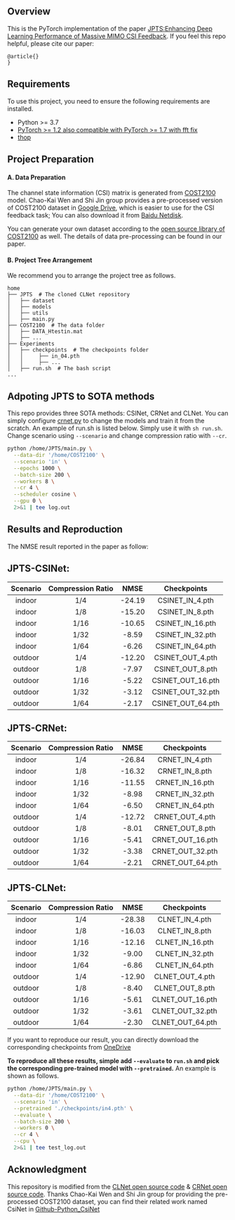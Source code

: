 ## Overview

This is the PyTorch implementation of the paper [JPTS:Enhancing Deep Learning Performance of Massive
MIMO CSI Feedback](https://arxiv.org/pdf/2208.11333.pdf).
If you feel this repo helpful, please cite our paper:

```
@article{}
}

```


## Requirements

To use this project, you need to ensure the following requirements are installed.

- Python >= 3.7
- [PyTorch >= 1.2 also compatible with PyTorch >= 1.7 with fft fix](https://pytorch.org/get-started/locally/)
- [thop](https://github.com/Lyken17/pytorch-OpCounter)

## Project Preparation

#### A. Data Preparation

The channel state information (CSI) matrix is generated from [COST2100](https://ieeexplore.ieee.org/document/6393523) model. Chao-Kai Wen and Shi Jin group provides a pre-processed version of COST2100 dataset in [Google Drive](https://drive.google.com/drive/folders/1_lAMLk_5k1Z8zJQlTr5NRnSD6ACaNRtj?usp=sharing), which is easier to use for the CSI feedback task; You can also download it from [Baidu Netdisk](https://pan.baidu.com/s/1Ggr6gnsXNwzD4ULbwqCmjA).

You can generate your own dataset according to the [open source library of COST2100](https://github.com/cost2100/cost2100) as well. The details of data pre-processing can be found in our paper.

#### B. Project Tree Arrangement

We recommend you to arrange the project tree as follows.

```
home
├── JPTS  # The cloned CLNet repository
│   ├── dataset
│   ├── models
│   ├── utils
│   ├── main.py
├── COST2100  # The data folder
│   ├── DATA_Htestin.mat
│   ├── ...
├── Experiments
│   ├── checkpoints  # The checkpoints folder
│   │     ├── in_04.pth
│   │     ├── ...
│   ├── run.sh  # The bash script
...
```

## Adpoting JPTS to SOTA methods

This repo provides three SOTA methods: CSINet, CRNet and CLNet. You can simply configure [crnet.py](https://github.com/SIJIEJI/JPTS/blob/main/models/crnet.py#L312) to change the models and train it from the scratch. 
An example of run.sh is listed below. Simply use it with `sh run.sh`.  Change scenario using `--scenario` and change compression ratio with `--cr`.

``` bash
python /home/JPTS/main.py \
  --data-dir '/home/COST2100' \
  --scenario 'in' \
  --epochs 1000 \
  --batch-size 200 \
  --workers 8 \
  --cr 4 \
  --scheduler cosine \
  --gpu 0 \
  2>&1 | tee log.out
```

## Results and Reproduction


The NMSE result reported in the paper as follow:

## JPTS-CSINet:
|Scenario | Compression Ratio | NMSE | Checkpoints
|:--: | :--: | :--: | :--: | 
|indoor | 1/4 | -24.19 |  CSINET_IN_4.pth |
|indoor | 1/8 |  -15.20|  CSINET_IN_8.pth|
|indoor | 1/16 | -10.65 |  CSINET_IN_16.pth|
|indoor | 1/32 | -8.59 |  CSINET_IN_32.pth|
|indoor | 1/64 | -6.26 |  CSINET_IN_64.pth|
|outdoor | 1/4 | -12.20 | CSINET_OUT_4.pth|
|outdoor | 1/8 | -7.97 |  CSINET_OUT_8.pth|
|outdoor | 1/16 | -5.22 |  CSINET_OUT_16.pth|
|outdoor | 1/32 | -3.12 |  CSINET_OUT_32.pth|
|outdoor | 1/64 | -2.17 |  CSINET_OUT_64.pth|


## JPTS-CRNet:
|Scenario | Compression Ratio | NMSE | Checkpoints
|:--: | :--: | :--: | :--: | 
|indoor | 1/4 | -26.84 |  CRNET_IN_4.pth |
|indoor | 1/8 |  -16.32|  CRNET_IN_8.pth|
|indoor | 1/16 | -11.55 |  CRNET_IN_16.pth|
|indoor | 1/32 | -8.98 |  CRNET_IN_32.pth|
|indoor | 1/64 | -6.50 |  CRNET_IN_64.pth|
|outdoor | 1/4 | -12.72 | CRNET_OUT_4.pth|
|outdoor | 1/8 | -8.01 |  CRNET_OUT_8.pth|
|outdoor | 1/16 | -5.41 |  CRNET_OUT_16.pth|
|outdoor | 1/32 | -3.38 |  CRNET_OUT_32.pth|
|outdoor | 1/64 | -2.21 |  CRNET_OUT_64.pth|

## JPTS-CLNet:
|Scenario | Compression Ratio | NMSE | Checkpoints
|:--: | :--: | :--: | :--: | 
|indoor | 1/4 | -28.38 |  CLNET_IN_4.pth |
|indoor | 1/8 |  -16.03|  CLNET_IN_8.pth|
|indoor | 1/16 | -12.16 | CLNET_IN_16.pth|
|indoor | 1/32 | -9.00 |  CLNET_IN_32.pth|
|indoor | 1/64 | -6.86 |  CLNET_IN_64.pth|
|outdoor | 1/4 | -12.90 | CLNET_OUT_4.pth|
|outdoor | 1/8 | -8.40 |  CLNET_OUT_8.pth|
|outdoor | 1/16 | -5.61 |  CLNET_OUT_16.pth|
|outdoor | 1/32 | -3.61 | CLNET_OUT_32.pth|
|outdoor | 1/64 | -2.30 | CLNET_OUT_64.pth|


If you want to reproduce our result, you can directly download the corresponding checkpoints from [OneDrive](https://entuedu-my.sharepoint.com/:f:/g/personal/sijie001_e_ntu_edu_sg/Ej0oi6n3H1RNs84AnGfK2ukBk_9gynl4KBDsvLmZnnT5Zg?e=HYWsff)


**To reproduce all these results, simple add `--evaluate` to `run.sh` and pick the corresponding pre-trained model with `--pretrained`.** An example is shown as follows.

``` bash
python /home/JPTS/main.py \
  --data-dir '/home/COST2100' \
  --scenario 'in' \
  --pretrained './checkpoints/in4.pth' \
  --evaluate \
  --batch-size 200 \
  --workers 0 \
  --cr 4 \
  --cpu \
  2>&1 | tee test_log.out

```

## Acknowledgment

This repository is modified from the [CLNet open source code](https://github.com/SIJIEJI/CLNet) & [CRNet open source code](https://github.com/Kylin9511/CRNet). 
Thanks Chao-Kai Wen and Shi Jin group for providing the pre-processed COST2100 dataset, you can find their related work named CsiNet in [Github-Python_CsiNet](https://github.com/sydney222/Python_CsiNet) 

